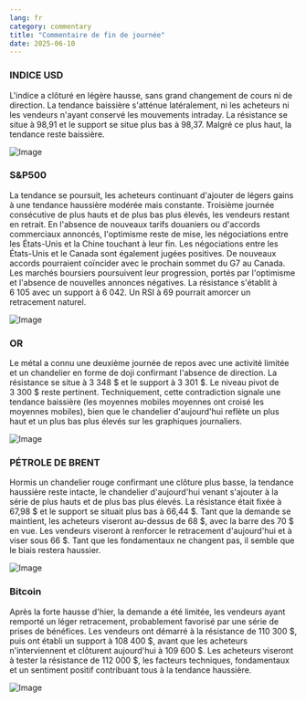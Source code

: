 ```yaml
---
lang: fr
category: commentary
title: "Commentaire de fin de journée"
date: 2025-06-10
---
```


### INDICE USD

L'indice a clôturé en légère hausse, sans grand changement de cours ni de direction. La tendance baissière s'atténue latéralement, ni les acheteurs ni les vendeurs n'ayant conservé les mouvements intraday. La résistance se situe à 98,91 et le support se situe plus bas à 98,37. Malgré ce plus haut, la tendance reste baissière.

![Image](https://markleighedu.github.io/img/Jun-2025/10-Jun-2025/usdindex.jpg)

### S&P500

La tendance se poursuit, les acheteurs continuant d'ajouter de légers gains à une tendance haussière modérée mais constante. Troisième journée consécutive de plus hauts et de plus bas plus élevés, les vendeurs restant en retrait. En l'absence de nouveaux tarifs douaniers ou d'accords commerciaux annoncés, l'optimisme reste de mise, les négociations entre les États-Unis et la Chine touchant à leur fin. Les négociations entre les États-Unis et le Canada sont également jugées positives. De nouveaux accords pourraient coïncider avec le prochain sommet du G7 au Canada. Les marchés boursiers poursuivent leur progression, portés par l'optimisme et l'absence de nouvelles annonces négatives. La résistance s'établit à 6 105 avec un support à 6 042. Un RSI à 69 pourrait amorcer un retracement naturel.

![Image](https://markleighedu.github.io/img/Jun-2025/10-Jun-2025/sp500.jpg)

### OR

Le métal a connu une deuxième journée de repos avec une activité limitée et un chandelier en forme de doji confirmant l'absence de direction. La résistance se situe à 3 348 $ et le support à 3 301 $. Le niveau pivot de 3 300 $ reste pertinent. Techniquement, cette contradiction signale une tendance baissière (les moyennes mobiles moyennes ont croisé les moyennes mobiles), bien que le chandelier d'aujourd'hui reflète un plus haut et un plus bas plus élevés sur les graphiques journaliers.

![Image](https://markleighedu.github.io/img/Jun-2025/10-Jun-2025/gold.jpg)

### PÉTROLE DE BRENT

Hormis un chandelier rouge confirmant une clôture plus basse, la tendance haussière reste intacte, le chandelier d'aujourd'hui venant s'ajouter à la série de plus hauts et de plus bas plus élevés. La résistance était fixée à 67,98 $ et le support se situait plus bas à 66,44 $. Tant que la demande se maintient, les acheteurs viseront au-dessus de 68 $, avec la barre des 70 $ en vue. Les vendeurs viseront à renforcer le retracement d'aujourd'hui et à viser sous 66 $. Tant que les fondamentaux ne changent pas, il semble que le biais restera haussier.

![Image](https://markleighedu.github.io/img/Jun-2025/10-Jun-2025/brentoil.jpg)

### Bitcoin

Après la forte hausse d'hier, la demande a été limitée, les vendeurs ayant remporté un léger retracement, probablement favorisé par une série de prises de bénéfices. Les vendeurs ont démarré à la résistance de 110 300 $, puis ont établi un support à 108 400 $, avant que les acheteurs n'interviennent et clôturent aujourd'hui à 109 600 $. Les acheteurs viseront à tester la résistance de 112 000 $, les facteurs techniques, fondamentaux et un sentiment positif contribuant tous à la tendance haussière.

![Image](https://markleighedu.github.io/img/Jun-2025/10-Jun-2025/bitcoin.jpg)


